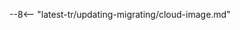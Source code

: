 [link-wallarm-health-check]:        ../admin-en/uat-checklist-en.md

--8<-- "latest-tr/updating-migrating/cloud-image.md"